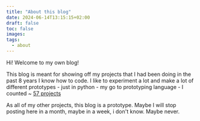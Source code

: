 ```yaml
---
title: "About this blog"
date: 2024-06-14T13:15:15+02:00
draft: false
toc: false
images:
tags:
  - about
---
```


Hi! Welcome to my own blog! 

This blog is meant for showing off my projects that I had been doing in the past 8 years I know how to code. I like to experiment a lot and
make a lot of different prototypes - just in python - my go to prototyping language - I counted ~ [57 projects](/images/pyprojects.png "Title" )

As all of my other projects, this blog is a prototype. Maybe I will stop posting here in a month, maybe in a week, i don't know. Maybe never.